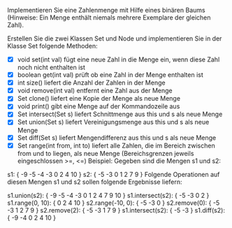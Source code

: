 Implementieren Sie eine Zahlenmenge mit Hilfe eines binären Baums (Hinweise: Ein Menge enthält niemals mehrere Exemplare der gleichen Zahl).

Erstellen Sie die zwei Klassen Set und Node und implementieren Sie in der Klasse Set folgende Methoden:

- [X] void set(int val) fügt eine neue Zahl in die Menge ein, wenn diese Zahl noch nicht enthalten ist
- [X] boolean get(int val) prüft ob eine Zahl in der Menge enthalten ist
- [X] int size() liefert die Anzahl der Zahlen in der Menge
- [X] void remove(int val) entfernt eine Zahl aus der Menge
- [X] Set clone() liefert eine Kopie der Menge als neue Menge
- [X] void print() gibt eine Menge auf der Kommandozeile aus
- [X] Set intersect(Set s) liefert Schnittmenge aus this und s als neue Menge
- [X] Set union(Set s) liefert Vereinigungsmenge aus this und s als neue Menge
- [X] Set diff(Set s) liefert Mengendifferenz aus this und s als neue Menge
- [X] Set range(int from, int to) liefert alle Zahlen, die im Bereich zwischen from und to liegen, als neue Menge (Bereichsgrenzen jeweils eingeschlossen >=, <=)
Beispiel: Gegeben sind die Mengen s1 und s2:

s1:                   { -9 -5 -4 -3 0 2 4 10 }
s2:                   { -5 -3 0 1 2 7 9 }
Folgende Operationen auf diesen Mengen s1 und s2 sollen folgende Ergebnisse liefern:

s1.union(s2):         { -9 -5 -4 -3 0 1 2 4 7 9 10 }
s1.intersect(s2):     { -5 -3 0 2 }
s1.range(0, 10):      { 0 2 4 10 }
s2.range(-10, 0):     { -5 -3 0 }
s2.remove(0):         { -5 -3 1 2 7 9 }
s2.remove(2):         { -5 -3 1 7 9 }
s1.intersect(s2):     { -5 -3 }
s1.diff(s2):          { -9 -4 0 2 4 10 }
